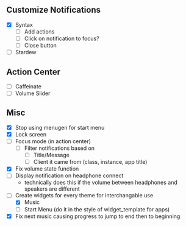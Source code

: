 ## Customize Notifications
- [x] Syntax
	- [ ] Add actions
	- [ ] Click on notification to focus?
	- [ ] Close button
- [ ] Stardew

## Action Center
- [ ] Caffeinate
- [ ] Volume Slider

## Misc
- [x] Stop using menugen for start menu
- [x] Lock screen
- [ ] Focus mode (in action center)
	- [ ] Filter notifications based on
		- [ ] Title/Message
		- [ ] Client it came from (class, instance, app title)
- [x] Fix volume state function
- [ ] Display notification on headphone connect
  * technically does this if the volume between headphones and speakers are different
- [ ] Create widgets for every theme for interchangable use
	- [x] Music
	- [ ] Start Menu (do it in the style of widget_template for apps)
- [x] Fix next music causing progress to jump to end then to beginning
